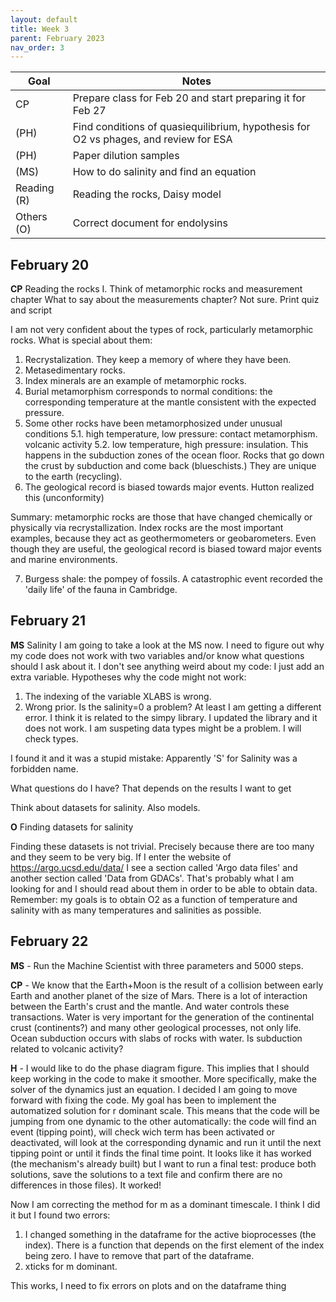 ```yaml
---
layout: default
title: Week 3
parent: February 2023
nav_order: 3
---
```


| Goal | Notes |
| ----------- | ----------- |
|CP|Prepare class for Feb 20 and start preparing it for Feb 27|
|(PH)| Find conditions of quasiequilibrium, hypothesis for O2 vs phages, and review for ESA|
|(PH)| Paper dilution samples|
|(MS)| How to do salinity and find an equation |
|Reading (R)| Reading the rocks, Daisy model|
|Others (O)| Correct document for endolysins|

## February 20

**CP** Reading the rocks I.
Think of metamorphic rocks and measurement chapter
What to say about the measurements chapter? Not sure.
Print quiz and script

I am not very confident about the types of rock, particularly metamorphic rocks. What is special about them:

1. Recrystalization. They keep a memory of where they have been.
2. Metasedimentary rocks.
3. Index minerals are an example of metamorphic rocks.
4. Burial metamorphism corresponds to normal conditions: the corresponding temperature at the mantle consistent with the expected pressure.
5. Some other rocks have been metamorphosized under unusual conditions
   5.1. high temperature, low pressure: contact metamorphism. volcanic activity
   5.2. low temperature, high pressure: insulation. This happens in the subduction zones of the ocean floor. Rocks that go down the crust by subduction and come back (blueschists.) They are unique to the earth (recycling).
6. The geological record is biased towards major events. Hutton realized this (unconformity)

Summary: metamorphic rocks are those that have changed chemically or physically via recrystallization. Index rocks are the most important examples, because they act as geothermometers or geobarometers. Even though they are useful, the geological record is biased toward major events and marine environments.

7. Burgess shale: the pompey of fossils. A catastrophic event recorded the 'daily life' of the fauna in Cambridge.

## February 21

**MS** Salinity
I am going to take a look at the MS now. I need to figure out why my code does not work with two variables and/or know what questions should I ask about it.
I don't see anything weird about my code: I just add an extra variable.
Hypotheses why the code might not work:
1. The indexing of the variable XLABS is wrong.
2. Wrong prior.
Is the salinity=0 a problem? At least I am getting a different error. I think it is related to the simpy library. I updated the library and it does not work. I am suspeting data types might be a problem. I will check types.

I found it and it was a stupid mistake: Apparently 'S' for Salinity was a forbidden name.

What questions do I have? That depends on the results I want to get

Think about datasets for salinity. Also models.

**O** Finding datasets for salinity

Finding these datasets is not trivial. Precisely because there are too many and they seem to be very big. If I enter the website of https://argo.ucsd.edu/data/ I see a section called 'Argo data files' and another section called 'Data from GDACs'. That's probably what I am looking for and I should read about them in order to be able to obtain data. Remember: my goals is to obtain O2 as a function of temperature and salinity with as many temperatures and salinities as possible.


## February 22


**MS** - Run the Machine Scientist with three parameters and 5000 steps. 

**CP** - We know that the Earth+Moon is the result of a collision between early Earth and another planet of the size of Mars.
There is a lot of interaction between the Earth's crust and the mantle. And water controls these transactions.
Water is very important for the generation of the continental crust (continents?) and many other geological processes, not only life.
Ocean subduction occurs with slabs of rocks with water. Is subduction related to volcanic activity?

**H** - I would like to do the phase diagram figure. This implies that I should keep working in the code to make it smoother. More specifically, make the solver of the dynamics just an equation.
I decided I am going to move forward with fixing the code. My goal has been to implement the automatized solution for r dominant scale. This means that the code will be jumping from one dynamic to the other automatically: the code will find an event (tipping point), will check wich term has been activated or deactivated, will look at the corresponding dynamic and run it until the next tipping point or until it finds the final time point. It looks like it has worked (the mechanism's already built) but I want to run a final test: produce both solutions, save the solutions to a text file and confirm there are no differences in those files). It worked!

Now I am correcting the method for m as a dominant timescale. I think I did it but I found two errors:
1. I changed something in the dataframe for the active bioprocesses (the index). There is a function that depends on the first element of the index being zero. I have to remove that part of the dataframe.
2. xticks for m dominant.

This works, I need to fix errors on plots and on the dataframe thing